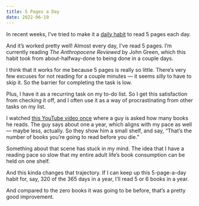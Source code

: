 ```yaml
---
title: 5 Pages a Day
date: 2022-06-19
---
```


In recent weeks, I’ve tried to make it a [daily habit](/daily-habits) to read 5 pages each day.

And it’s worked pretty well! Almost every day, I’ve read 5 pages. I’m currently reading _The Anthropocene Reviewed_ by John Green, which this habit took from about-halfway-done to being done in a couple days.

I think that it works for me because 5 pages is really so little. There’s very few excuses for not reading for a couple minutes — it seems silly to have to skip it. So the barrier for completing the task is low.

Plus, I have it as a recurring task on my to-do list. So I get this satisfaction from checking it off, and I often use it as a way of procrastinating from other tasks on my list.

I watched [this YouTube video once](https://www.youtube.com/watch?v=lIW5jBrrsS0) where a guy is asked how many books he reads. The guy says about one a year, which aligns with my pace as well — maybe less, actually. So they show him a small shelf, and say, “That’s the number of books you’re going to read before you die.”

Something about that scene has stuck in my mind. The idea that I have a reading pace so slow that my entire adult life’s book consumption can be held on one shelf.

And this kinda changes that trajectory. If I can keep up this 5-page-a-day habit for, say, 320 of the 365 days in a year, I’ll read 5 or 6 books in a year.

And compared to the zero books it was going to be before, that’s a pretty good improvement.
